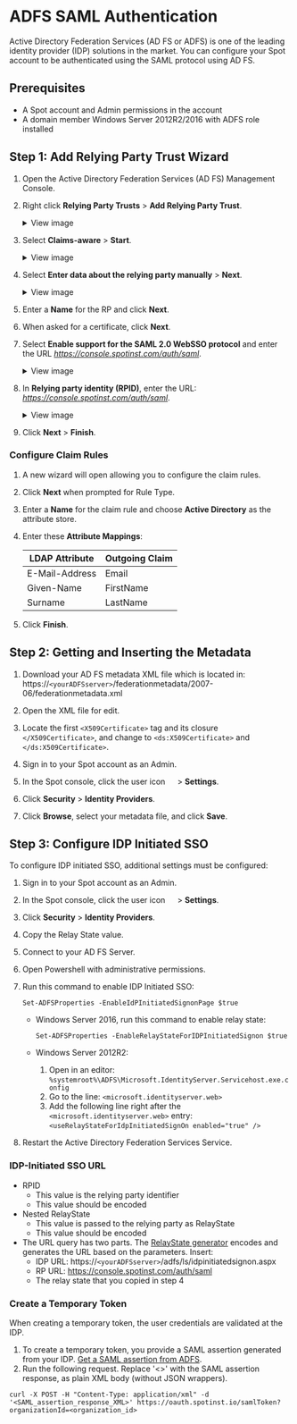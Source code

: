 # ADFS SAML Authentication

Active Directory Federation Services (AD FS or ADFS) is one of the leading identity provider (IDP) solutions in the market. You can configure your Spot account to be authenticated using the SAML protocol using AD FS.

## Prerequisites

- A Spot account and Admin permissions in the account
- A domain member Windows Server 2012R2/2016 with ADFS role installed

## Step 1: Add Relying Party Trust Wizard

1. Open the Active Directory Federation Services (AD FS) Management Console.
2. Right click **Relying Party Trusts** > **Add Relying Party Trust**.

   <details>
   <summary markdown="span">View image</summary>
      
    <img src="/administration/_media/adfs-saml-01.png" width="250" height="289" />
    
   </details>

3. Select **Claims-aware** > **Start**.

   <details>
   <summary markdown="span">View image</summary>
      
    <img width=700px src="/administration/_media/adfs-saml-02.png" />

   </details>

4. Select **Enter data about the relying party manually** > **Next**.

   <details>
   <summary markdown="span">View image</summary>
      
    <img width=700px src="/administration/_media/adfs-saml-03.png" />

   </details>

6. Enter a **Name** for the RP and click **Next**.
7. When asked for a certificate, click **Next**.
8. Select **Enable support for the SAML 2.0 WebSSO protocol** and enter the URL <i>https://console.spotinst.com/auth/saml</i>.

   <details>
   <summary markdown="span">View image</summary>
   
    <img width=700px src="/administration/_media/adfs-saml-04.png" />
    
   </details>

9. In **Relying party identity (RPID)**, enter the URL: <i>https://console.spotinst.com/auth/saml</i>.

   
   <details>
   <summary markdown="span">View image</summary>
    <img width=700px src="/administration/_media/adfs-saml-05.png" />

   </details>

10. Click **Next** > **Finish**.

### Configure Claim Rules

1. A new wizard will open allowing you to configure the claim rules.
2. Click **Next** when prompted for Rule Type.
3. Enter a **Name** for the claim rule and choose **Active Directory** as the attribute store.
4. Enter these **Attribute Mappings**:

   | LDAP Attribute | Outgoing Claim |
   | -------------- | -------------- |
   | E-Mail-Address | Email          |
   | Given-Name     | FirstName      |
   | Surname        | LastName       |

5. Click **Finish**.

## Step 2: Getting and Inserting the Metadata

1. Download your AD FS metadata XML file which is located in: https://`<yourADFSserver>`/federationmetadata/2007-06/federationmetadata.xml
2. Open the XML file for edit.
3. Locate the first `<X509Certificate>` tag and its closure `</X509Certificate>`, and change to `<ds:X509Certificate>` and `</ds:X509Certificate>`.
4. Sign in to your Spot account as an Admin.
5. In the Spot console, click the user icon <img height="14" src="https://docs.spot.io/administration/_media/usericon.png">  > **Settings**.

6. Click **Security** > **Identity Providers**.

7. Click **Browse**, select your metadata file, and click **Save**.

## Step 3: Configure IDP Initiated SSO

To configure IDP initiated SSO, additional settings must be configured:

1. Sign in to your Spot account as an Admin.
2. In the Spot console, click the user icon <img height="14" src="https://docs.spot.io/administration/_media/usericon.png">  > **Settings**.
3. Click **Security** > **Identity Providers**.
4. Copy the Relay State value.
5. Connect to your AD FS Server.
6. Open Powershell with administrative permissions.
7. Run this command to enable IDP Initiated SSO:
   
   `Set-ADFSProperties -EnableIdPInitiatedSignonPage $true`

   - Windows Server 2016, run this command to enable relay state:
     
     `Set-ADFSProperties -EnableRelayStateForIDPInitiatedSignon $true`

   - Windows Server 2012R2:
     1. Open in an editor: `%systemroot%\ADFS\Microsoft.IdentityServer.Servicehost.exe.config`
     2. Go to the line: `<microsoft.identityserver.web>`
     3. Add the following line right after the `<microsoft.identityserver.web>` entry: `<useRelayStateForIdpInitiatedSignOn enabled="true" />`

8. Restart the Active Directory Federation Services Service.

### IDP-Initiated SSO URL

- RPID
  - This value is the relying party identifier
  - This value should be encoded
- Nested RelayState
  - This value is passed to the relying party as RelayState
  - This value should be encoded
- The URL query has two parts. The [RelayState generator](http://jackstromberg.com/adfs-relay-state-generator/) encodes and generates the URL based on the parameters. Insert:
  - IDP URL: https://`<yourADFSserver>`/adfs/ls/idpinitiatedsignon.aspx
  - RP URL: https://console.spotinst.com/auth/saml
  - The relay state that you copied in step 4

### Create a Temporary Token

When creating a temporary token, the user credentials are validated at the IDP.

1. To create a temporary token, you provide a SAML assertion generated from your IDP. [Get a SAML assertion from ADFS](https://learn.microsoft.com/en-us/entra/identity-platform/v2-saml-bearer-assertion#get-the-saml-assertion-from-adfs).
2. Run the following request. Replace '<>' with the SAML assertion response, as plain XML body (without JSON wrappers).

```
curl -X POST -H "Content-Type: application/xml" -d
'<SAML_assertion_response_XML>' https://oauth.spotinst.io/samlToken?organizationId=<organization_id>
```
